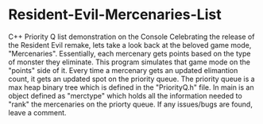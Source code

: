# Resident-Evil-Mercenaries-List
C++ Priority Q list demonstration on the Console
Celebrating the release of the Resident Evil remake, lets take a look back at the beloved game mode, "Mercenaries". Essentially, each mercenary gets points based on the type of monster they eliminate. 
This program simulates that game mode on the "points" side of it. Every time a mercenary gets an updated elimantion count, it gets an updated spot on the priority queue.
The priority queue is a max heap binary tree which is defined in the "PriorityQ.h" file. 
In main is an object defined as "merctype" which holds all the information needed to "rank" the mercenaries on the priorty queue.
If any issues/bugs are found, leave a comment.
